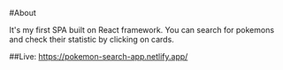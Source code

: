 #About

It's my first SPA built on React framework. You can search for pokemons and check their statistic by clicking on cards.

##Live:
https://pokemon-search-app.netlify.app/
